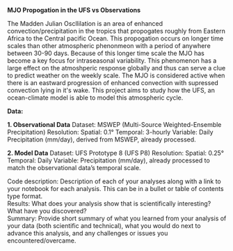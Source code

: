 **MJO Propogation in the UFS vs Observations**

The Madden Julian Oscllilation is an area of enhanced convection/precipitation in the tropics that propogates roughly from Eastern Africa to the Central pacific Ocean. This propogation occurs on longer time scales than other atmospheric phenonmeon with a period of anywhere between 30-90 days. Because of this longer time scale the MJO has become a key focus for intraseasonal variability. This phenomenon has a large effect on the atmoshperic response globally and thus can serve a clue to predict weather on the weekly scale. The MJO is considered active when there is an eastward progression of enhanced convection with supressed convection lying in it's wake. This project aims to study how the UFS, an ocean-climate model is able to model this atmospheric cycle.





**Data:**


**1. Observational Data**
Dataset: MSWEP (Multi-Source Weighted-Ensemble Precipitation)
Resolution:
Spatial: 0.1°
Temporal: 3-hourly
Variable: Daily Precipitation (mm/day), derived from MSWEP, already processed.

**2. Model Data**
Dataset: UFS Prototype 8 (UFS P8)
Resolution:
Spatial: 0.25°
Temporal: Daily
Variable: Precipitation (mm/day), already processed to match the observational data’s temporal scale.







Code description: Description of each of your analyses along with a link to your notebook for each analysis. This can be in a bullet or table of contents type format.  
Results: What does your analysis show that is scientifically interesting? What have you discovered?  
Summary: Provide short summary of what you learned from your analysis of your data (both scientific and technical), what you would do next to advance this analysis, and any challenges or issues you encountered/overcame.
